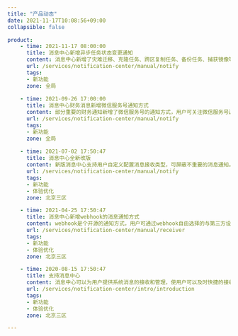 ```yaml
---
title: "产品动态"
date: 2021-11-17T10:08:56+09:00
collapsible: false

product:
    - time: 2021-11-17 08:00:00
      title: 消息中心新增异步任务状态变更通知
      content: 消息中心新增了灾难迁移、克隆任务、跨区复制任务、备份任务、捕获镜像等任务失败的通知以及备份任务成功的通知，用户可以在消息中心配置界面自行选择是否接收此类消息。
      url: /services/notification-center/manual/notify
      tags:
      - 新功能
      zone: 全局
      
    - time: 2021-09-26 17:00:00
      title: 消息中心财务消息新增微信服务号通知方式
      content: 部分重要的财务通知新增了微信服务号的通知方式，用户可关注微信服务号通过微信实时接收财务通知。
      url: /services/notification-center/manual/notify
      tags:
      - 新功能
      zone: 全局
      
    - time: 2021-07-02 17:50:47
      title: 消息中心全新改版
      content: 新版消息中心支持用户自定义配置消息接收类型，可屏蔽不重要的消息通知。此外本次消息中心交互全面优化，提供更优体验。
      url: /services/notification-center/manual/notify
      tags:
      - 新功能
      - 体验优化
      zone: 北京三区

    - time: 2021-04-25 17:50:47
      title: 消息中心新增webhook的消息通知方式
      content: webhook是个开源的通知方式，用户可通过webhook自由选择的与第三方设计平台比如“钉钉”做消息对接，满足不同用户的通知方式。
      url: /services/notification-center/manual/receiver
      tags:
      - 新功能
      - 体验优化
      zone: 北京三区

    - time: 2020-08-15 17:50:47
      title: 支持消息中心
      content: 消息中心可以为用户提供系统消息的接收和管理，使用户可以及时快捷的接收消息，从而避免信息遗漏造成不必要的损失。
      url: /services/notification-center/intro/introduction
      tags:
      - 新功能
      - 体验优化
      zone: 北京三区

---
```


<!-- 设置上述参数可生成产品动态页  -->
